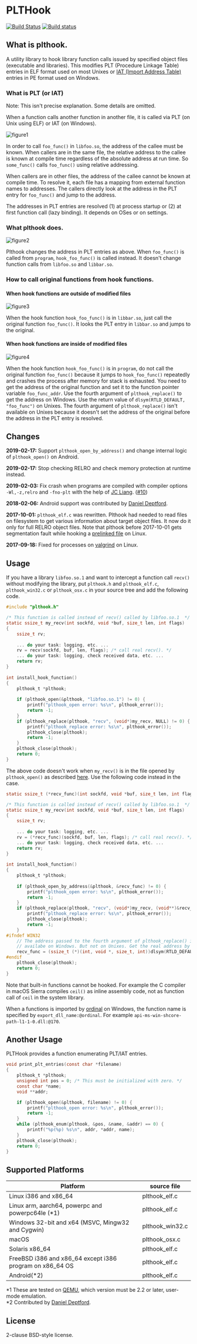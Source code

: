 PLTHook
=======

[![Build Status](https://travis-ci.org/kubo/plthook.svg?branch=master)](https://travis-ci.org/kubo/plthook) [![Build status](https://ci.appveyor.com/api/projects/status/ujqcdk9dcfpp809g/branch/master?svg=true)](https://ci.appveyor.com/project/kubo/plthook/branch/master)

What is plthook.
----------------

A utility library to hook library function calls issued by
specified object files (executable and libraries). This modifies
PLT (Procedure Linkage Table) entries in ELF format used on most Unixes
or [IAT (Import Address Table)][IAT] entries in PE format used on Windows.

[IAT]: https://en.wikipedia.org/wiki/Portable_Executable#Import_Table

### What is PLT (or IAT)

Note: This isn't precise explanation. Some details are omitted.

When a function calls another function in another file, it is called via PLT (on
Unix using ELF) or IAT (on Windows).

![figure1](images/figure1.png)

In order to call `foo_func()` in `libfoo.so`, the address of the callee must be
known. When callers are in the same file, the relative address to the callee is
known at compile time regardless of the absolute address at run time. So
`some_func()` calls `foo_func()` using relative addressing.

When callers are in other files, the address of the callee cannot be known at
compile time. To resolve it, each file has a mapping from external function names
to addresses. The callers directly look at the address in the PLT entry for
`foo_func()` and jump to the address.

The addresses in PLT entries are resolved (1) at process startup or (2) at first
function call (lazy binding). It depends on OSes or on settings.

### What plthook does.

![figure2](images/figure2.png)

Plthook changes the address in PLT entries as above.
When `foo_func()` is called from `program`, `hook_foo_func()` is called instead.
It doesn't change function calls from `libfoo.so` and `libbar.so`.

### How to call original functions from hook functions.

#### When hook functions are outside of modified files

![figure3](images/figure3.png)

When the hook function `hook_foo_func()` is in `libbar.so`, just call the
original function `foo_func()`. It looks the PLT entry in `libbar.so` and jumps
to the original.

#### When hook functions are inside of modified files

![figure4](images/figure4.png)

When the hook function `hook_foo_func()` is in `program`, do not call the
original function `foo_func()` because it jumps to `hook_foo_func()` repeatedly
and crashes the process after memory for stack is exhausted. You need to get the
address of the original function and set it to the function pointer variable
`foo_func_addr`. Use the fourth argument of `plthook_replace()` to get the
address on Windows. Use the return value of `dlsym(RTLD_DEFAULT, "foo_func")` on
Unixes. The fourth argument of `plthook_replace()` isn't available on Unixes
because it doesn't set the address of the original before the address in the PLT
entry is resolved.

Changes
-------

**2019-02-17:** Support `plthook_open_by_address()` and change
internal logic of `plthook_open()` on Android.

**2019-02-17:** Stop checking RELRO and check memory protection at
runtime instead.

**2019-02-03:** Fix crash when programs are compiled with compiler options
`-Wl,-z,relro` and `-fno-plt` with the help of [JC Liang][]. ([#10][])

**2018-02-06:** Android support was contributed by [Daniel Deptford][].

**2017-10-01:** `plthook_elf.c` was rewritten. Plthook had needed to
read files on filesystem to get various information about target
object files. It now do it only for full RELRO object files.
Note that plthook before 2017-10-01 gets segmentation fault while
hooking a [prelinked file](https://en.wikipedia.org/wiki/Prelink#Linux) on Linux.

**2017-09-18:** Fixed for processes on [valgrind](valgrind.org/) on Linux.

Usage
-----

If you have a library `libfoo.so.1` and want to intercept
a function call `recv()` without modifying the library,
put `plthook.h` and `plthook_elf.c`, `plthook_win32.c` or `plthook_osx.c`
in your source tree and add the following code.

```c
#include "plthook.h"

/* This function is called instead of recv() called by libfoo.so.1  */
static ssize_t my_recv(int sockfd, void *buf, size_t len, int flags)
{
    ssize_t rv;
    
    ... do your task: logging, etc. ...
    rv = recv(sockfd, buf, len, flags); /* call real recv(). */
    ... do your task: logging, check received data, etc. ...
    return rv;
}
    
int install_hook_function()
{
    plthook_t *plthook;
    
    if (plthook_open(&plthook, "libfoo.so.1") != 0) {
        printf("plthook_open error: %s\n", plthook_error());
        return -1;
    }
    if (plthook_replace(plthook, "recv", (void*)my_recv, NULL) != 0) {
        printf("plthook_replace error: %s\n", plthook_error());
        plthook_close(plthook);
        return -1;
    }
    plthook_close(plthook);
    return 0;
}
```

The above code doesn't work when `my_recv()` is in the file opened by
`plthook_open()` as described [here](#when-hook-functions-are-inside-of-modified-files).
Use the following code instead in the case.

```c
static ssize_t (*recv_func)(int sockfd, void *buf, size_t len, int flags);

/* This function is called instead of recv() called by libfoo.so.1  */
static ssize_t my_recv(int sockfd, void *buf, size_t len, int flags)
{
    ssize_t rv;
    
    ... do your task: logging, etc. ...
    rv = (*recv_func)(sockfd, buf, len, flags); /* call real recv(). */
    ... do your task: logging, check received data, etc. ...
    return rv;
}
    
int install_hook_function()
{
    plthook_t *plthook;
    
    if (plthook_open_by_address(&plthook, &recv_func) != 0) {
        printf("plthook_open error: %s\n", plthook_error());
        return -1;
    }
    if (plthook_replace(plthook, "recv", (void*)my_recv, (void**)&recv_func) != 0) {
        printf("plthook_replace error: %s\n", plthook_error());
        plthook_close(plthook);
        return -1;
    }
#ifndef WIN32
    // The address passed to the fourth argument of plthook_replace() is
    // availabe on Windows. But not on Unixes. Get the real address by dlsym().
    recv_func = (ssize_t (*)(int, void *, size_t, int))dlsym(RTLD_DEFAULT, "recv");
#endif
    plthook_close(plthook);
    return 0;
}
```

Note that built-in functions cannot be hooked. For example the C
compiler in macOS Sierra compiles `ceil()` as inline assembly code,
not as function call of `ceil` in the system library.

When a functions is imported by [ordinal][] on Windows,
the function name is specified by `export_dll_name:@ordinal`.
For example `api-ms-win-shcore-path-l1-1-0.dll:@170`.

[ordinal]: https://msdn.microsoft.com/en-us/library/e7tsx612.aspx

Another Usage
-------------

PLTHook provides a function enumerating PLT/IAT entries.

```c
void print_plt_entries(const char *filename)
{
    plthook_t *plthook;
    unsigned int pos = 0; /* This must be initialized with zero. */
    const char *name;
    void **addr;

    if (plthook_open(&plthook, filename) != 0) {
        printf("plthook_open error: %s\n", plthook_error());
        return -1;
    }
    while (plthook_enum(plthook, &pos, &name, &addr) == 0) {
        printf("%p(%p) %s\n", addr, *addr, name);
    }
    plthook_close(plthook);
    return 0;
}
```

Supported Platforms
-------------------

| Platform | source file |
| -------- | ----------- |
| Linux i386 and x86_64 | plthook_elf.c |
| Linux arm, aarch64, powerpc and powerpc64le (*1) | plthook_elf.c |
| Windows 32-bit and x64 (MSVC, Mingw32 and Cygwin) | plthook_win32.c |
| macOS | plthook_osx.c
| Solaris x86_64 | plthook_elf.c |
| FreeBSD i386 and x86_64 except i386 program on x86_64 OS | plthook_elf.c |
| Android(*2) | plthook_elf.c |

*1 These are tested on [QEMU][], which version must be 2.2 or later, user-mode emulation.  
*2 Contributed by [Daniel Deptford][].

[QEMU]: http://www.qemu.org/
[ELF]: https://en.wikipedia.org/wiki/Executable_and_Linkable_Format
[Daniel Deptford]: https://github.com/redmercury
[JC Liang]: https://github.com/tntljc
[#10]: https://github.com/kubo/plthook/pull/10

License
-------

2-clause BSD-style license.
